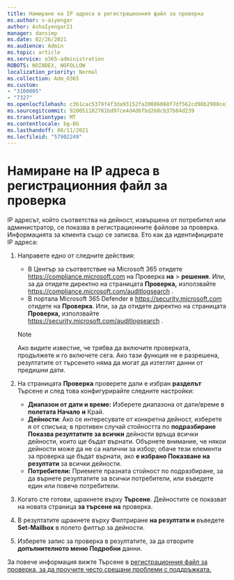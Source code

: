 ```yaml
---
title: Намиране на IP адреса в регистрационния файл за проверка
ms.author: v-aiyengar
author: AshaIyengar21
manager: dansimp
ms.date: 02/26/2021
ms.audience: Admin
ms.topic: article
ms.service: o365-administration
ROBOTS: NOINDEX, NOFOLLOW
localization_priority: Normal
ms.collection: Adm_O365
ms.custom:
- "3100005"
- "7327"
ms.openlocfilehash: c3b1cac5379f4f3da93152fa20086068f7df562cd98b2980ce1b4280e0aa6d5f
ms.sourcegitcommit: 920051182781bd97ce4d4d6fbd268cb37b84d239
ms.translationtype: MT
ms.contentlocale: bg-BG
ms.lasthandoff: 08/11/2021
ms.locfileid: "57902249"
---
```

# <a name="find-the-ip-address-in-audit-log"></a>Намиране на IP адреса в регистрационния файл за проверка

IP адресът, който съответства на дейност, извършена от потребител или администратор, се показва в регистрационните файлове за проверка. Информацията за клиента също се записва. Ето как да идентифицирате IP адреса:

1. Направете едно от следните действия:
   - В Център за съответствие на Microsoft 365 отидете <https://compliance.microsoft.com> на Проверка **на** \> **решения**. Или, за да отидете директно на страницата **Проверка,** използвайте <https://compliance.microsoft.com/auditlogsearch> .
   - В портала Microsoft 365 Defender в <https://security.microsoft.com> отидете на **Проверка**. Или, за да отидете директно на страницата **Проверка,** използвайте <https://security.microsoft.com/auditlogsearch> .

    > [!NOTE]
    > Ако видите известие, че трябва да включите проверката, продължете и го включете сега. Ако тази функция не е разрешена, резултатите от търсенето няма да могат да изтеглят данни от предишни дати.

2. На страницата **Проверка** проверете дали е избран **разделът** Търсене и след това конфигурирайте следните настройки:
   - **Диапазон от дати и време:** Изберете диапазона от дати/време в **полетата Начало** **и** Край.
   - **Дейности**: Ако се интересувате от конкретна дейност, изберете я от списъка; в противен случай стойността по **подразбиране Показва резултатите за всички** дейности връща всички дейности, които ще бъдат върнати. Обърнете внимание, че някои дейности може да не са налични за избор; обаче тези елементи за проверка ще бъдат върнати, ако **е избрано Показване на резултати** за всички дейности.
   - **Потребители:** Приемете празната стойност по подразбиране, за да върнете резултатите за всички потребители, или въведете един или повече потребители.

3. Когато сте готови, щракнете върху **Търсене**. Дейностите се показват на новата страница **за търсене на** проверка.

4. В резултатите щракнете върху Филтриране **на резултати и** въведете **Set-Mailbox** в полето филтър за дейности.

5. Изберете запис за проверка в резултатите, за да отворите **допълнителното меню Подробни** данни.

За повече информация вижте Търсене в [регистрационния файл за проверка, за да проучите често срещани проблеми с поддръжката.](https://docs.microsoft.com/microsoft-365/compliance/auditing-troubleshooting-scenarios)
